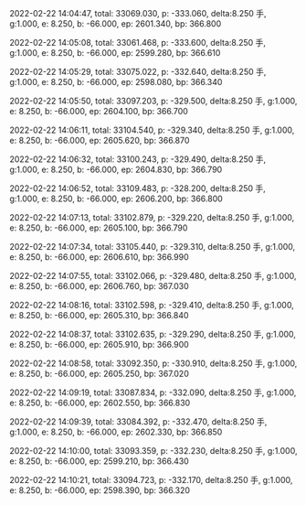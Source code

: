 2022-02-22 14:04:47, total: 33069.030, p: -333.060, delta:8.250 手, g:1.000, e: 8.250, b: -66.000, ep: 2601.340, bp: 366.800

2022-02-22 14:05:08, total: 33061.468, p: -333.600, delta:8.250 手, g:1.000, e: 8.250, b: -66.000, ep: 2599.280, bp: 366.610

2022-02-22 14:05:29, total: 33075.022, p: -332.640, delta:8.250 手, g:1.000, e: 8.250, b: -66.000, ep: 2598.080, bp: 366.340

2022-02-22 14:05:50, total: 33097.203, p: -329.500, delta:8.250 手, g:1.000, e: 8.250, b: -66.000, ep: 2604.100, bp: 366.700

2022-02-22 14:06:11, total: 33104.540, p: -329.340, delta:8.250 手, g:1.000, e: 8.250, b: -66.000, ep: 2605.620, bp: 366.870

2022-02-22 14:06:32, total: 33100.243, p: -329.490, delta:8.250 手, g:1.000, e: 8.250, b: -66.000, ep: 2604.830, bp: 366.790

2022-02-22 14:06:52, total: 33109.483, p: -328.200, delta:8.250 手, g:1.000, e: 8.250, b: -66.000, ep: 2606.200, bp: 366.800

2022-02-22 14:07:13, total: 33102.879, p: -329.220, delta:8.250 手, g:1.000, e: 8.250, b: -66.000, ep: 2605.100, bp: 366.790

2022-02-22 14:07:34, total: 33105.440, p: -329.310, delta:8.250 手, g:1.000, e: 8.250, b: -66.000, ep: 2606.610, bp: 366.990

2022-02-22 14:07:55, total: 33102.066, p: -329.480, delta:8.250 手, g:1.000, e: 8.250, b: -66.000, ep: 2606.760, bp: 367.030

2022-02-22 14:08:16, total: 33102.598, p: -329.410, delta:8.250 手, g:1.000, e: 8.250, b: -66.000, ep: 2605.310, bp: 366.840

2022-02-22 14:08:37, total: 33102.635, p: -329.290, delta:8.250 手, g:1.000, e: 8.250, b: -66.000, ep: 2605.910, bp: 366.900

2022-02-22 14:08:58, total: 33092.350, p: -330.910, delta:8.250 手, g:1.000, e: 8.250, b: -66.000, ep: 2605.250, bp: 367.020

2022-02-22 14:09:19, total: 33087.834, p: -332.090, delta:8.250 手, g:1.000, e: 8.250, b: -66.000, ep: 2602.550, bp: 366.830

2022-02-22 14:09:39, total: 33084.392, p: -332.470, delta:8.250 手, g:1.000, e: 8.250, b: -66.000, ep: 2602.330, bp: 366.850

2022-02-22 14:10:00, total: 33093.359, p: -332.230, delta:8.250 手, g:1.000, e: 8.250, b: -66.000, ep: 2599.210, bp: 366.430

2022-02-22 14:10:21, total: 33094.723, p: -332.170, delta:8.250 手, g:1.000, e: 8.250, b: -66.000, ep: 2598.390, bp: 366.320